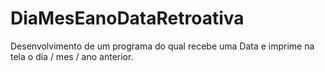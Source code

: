 # DiaMesEanoDataRetroativa
Desenvolvimento de um programa do qual recebe uma Data e imprime na tela o dia / mes / ano anterior.
